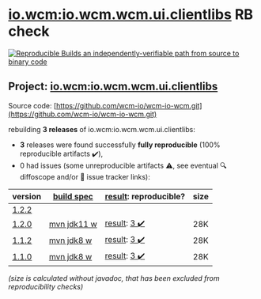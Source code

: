 [io.wcm:io.wcm.wcm.ui.clientlibs](https://central.sonatype.com/artifact/io.wcm/io.wcm.wcm.ui.clientlibs/versions) RB check
=======

[![Reproducible Builds](https://reproducible-builds.org/images/logos/rb.svg) an independently-verifiable path from source to binary code](https://reproducible-builds.org/)

## Project: [io.wcm:io.wcm.wcm.ui.clientlibs](https://central.sonatype.com/artifact/io.wcm/io.wcm.wcm.ui.clientlibs/versions)

Source code: [https://github.com/wcm-io/wcm-io-wcm.git](https://github.com/wcm-io/wcm-io-wcm.git)

rebuilding **3 releases** of io.wcm:io.wcm.wcm.ui.clientlibs:
- **3** releases were found successfully **fully reproducible** (100% reproducible artifacts :heavy_check_mark:),
- 0 had issues (some unreproducible artifacts :warning:, see eventual :mag: diffoscope and/or :memo: issue tracker links):

| version | [build spec](/BUILDSPEC.md) | [result](https://reproducible-builds.org/docs/jvm/): reproducible? | size |
| -- | --------- | ------ | -- |
| [1.2.2](https://search.maven.org/artifact/io.wcm/io.wcm.wcm.ui.clientlibs/1.2.2/pom) | | | |
| [1.2.0](https://search.maven.org/artifact/io.wcm/io.wcm.wcm.ui.clientlibs/1.2.0/pom) | [mvn jdk11 w](wcm-ui-clientlibs-1.2.0.buildspec) | [result](io.wcm.wcm.ui.clientlibs-1.2.0.buildinfo): [3 :heavy_check_mark: ](io.wcm.wcm.ui.clientlibs-1.2.0.buildcompare) | 28K |
| [1.1.2](https://search.maven.org/artifact/io.wcm/io.wcm.wcm.ui.clientlibs/1.1.2/pom) | [mvn jdk8 w](wcm-ui-clientlibs-1.1.2.buildspec) | [result](io.wcm.wcm.ui.clientlibs-1.1.2.buildinfo): [3 :heavy_check_mark: ](io.wcm.wcm.ui.clientlibs-1.1.2.buildcompare) | 28K |
| [1.1.0](https://search.maven.org/artifact/io.wcm/io.wcm.wcm.ui.clientlibs/1.1.0/pom) | [mvn jdk8 w](wcm-ui-clientlibs-1.1.0.buildspec) | [result](io.wcm.wcm.ui.clientlibs-1.1.0.buildinfo): [3 :heavy_check_mark: ](io.wcm.wcm.ui.clientlibs-1.1.0.buildcompare) | 28K |

<i>(size is calculated without javadoc, that has been excluded from reproducibility checks)</i>
